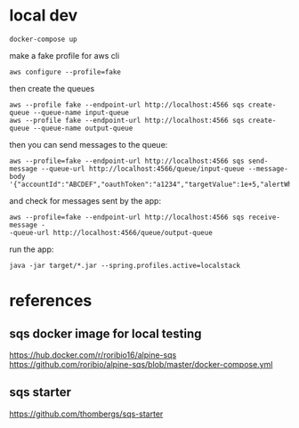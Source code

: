 # local dev
```
docker-compose up
```

make a fake profile for aws cli

```
aws configure --profile=fake
```

then create the queues

```
aws --profile fake --endpoint-url http://localhost:4566 sqs create-queue --queue-name input-queue
aws --profile fake --endpoint-url http://localhost:4566 sqs create-queue --queue-name output-queue

```
then you can send messages to the queue:
```
aws --profile=fake --endpoint-url http://localhost:4566 sqs send-message --queue-url http://localhost:4566/queue/input-queue --message-body '{"accountId":"ABCDEF","oauthToken":"a1234","targetValue":1e+5,"alertWhenBigger":true,"alertPayload":"abcdefgh"}'
```

and check for messages sent by the app:
```
aws --profile=fake --endpoint-url http://localhost:4566 sqs receive-message -
-queue-url http://localhost:4566/queue/output-queue 
```

run the app:

```
java -jar target/*.jar --spring.profiles.active=localstack
```

# references
## sqs docker image for local testing
https://hub.docker.com/r/roribio16/alpine-sqs
https://github.com/roribio/alpine-sqs/blob/master/docker-compose.yml
## sqs starter
https://github.com/thombergs/sqs-starter
